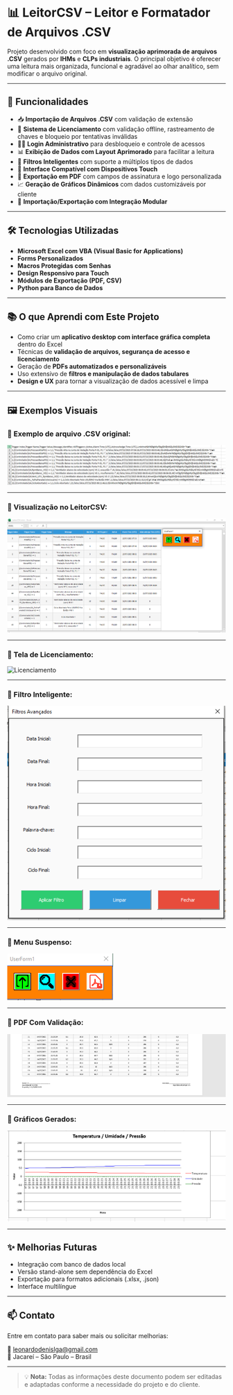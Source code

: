 # 📊 LeitorCSV – Leitor e Formatador de Arquivos .CSV

Projeto desenvolvido com foco em **visualização aprimorada de arquivos .CSV** gerados por **IHMs** e **CLPs industriais**. O principal objetivo é oferecer uma leitura mais organizada, funcional e agradável ao olhar analítico, sem modificar o arquivo original.

---

## 🚀 Funcionalidades

- 📥 **Importação de Arquivos .CSV** com validação de extensão
- 🔐 **Sistema de Licenciamento** com validação offline, rastreamento de chaves e bloqueio por tentativas inválidas
- 🧑‍💻 **Login Administrativo** para desbloqueio e controle de acessos
- 📊 **Exibição de Dados com Layout Aprimorado** para facilitar a leitura
- 🧠 **Filtros Inteligentes** com suporte a múltiplos tipos de dados
- 📲 **Interface Compatível com Dispositivos Touch**
- 🧾 **Exportação em PDF** com campos de assinatura e logo personalizada
- 📈 **Geração de Gráficos Dinâmicos** com dados customizáveis por cliente
- 🔄 **Importação/Exportação com Integração Modular**

---

## 🛠️ Tecnologias Utilizadas

- **Microsoft Excel com VBA (Visual Basic for Applications)**
- **Forms Personalizados**
- **Macros Protegidas com Senhas**
- **Design Responsivo para Touch**
- **Módulos de Exportação (PDF, CSV)**
- **Python para Banco de Dados**
---

## 📚 O que Aprendi com Este Projeto

- Como criar um **aplicativo desktop com interface gráfica completa** dentro do Excel
- Técnicas de **validação de arquivos, segurança de acesso e licenciamento**
- Geração de **PDFs automatizados e personalizáveis**
- Uso extensivo de **filtros e manipulação de dados tabulares**
- **Design e UX** para tornar a visualização de dados acessível e limpa

---

## 🖼️ Exemplos Visuais

### 🔹 Exemplo de arquivo .CSV original:

![CSV Original](\Pictures\csv.png)

---

### 🔹 Visualização no LeitorCSV:

![CSV Formatado](\Pictures\app.png)

---

### 🔹 Tela de Licenciamento:

![Licenciamento](\Pictures\licença.png)

---

### 🔹 Filtro Inteligente:

![Filtro](\Pictures\filtro.png)

---

### 🔹 Menu Suspenso:

![Menu](\Pictures\menu.png)

---

### 🔹 PDF Com Validação:

![PDF](\Pictures\pdf.png)

---

### 🔹 Gráficos Gerados:

![Gráfico](.\Pictures\grafico.png)

---

## ✨ Melhorias Futuras

- Integração com banco de dados local
- Versão stand-alone sem dependência do Excel
- Exportação para formatos adicionais (.xlsx, .json)
- Interface multilíngue

---

## 📫 Contato

Entre em contato para saber mais ou solicitar melhorias:

**📧** leonardodenislga@gmail.com  
**📍** Jacareí – São Paulo – Brasil  

---

> 💡 **Nota:** Todas as informações deste documento podem ser editadas e adaptadas conforme a necessidade do projeto e do cliente.

